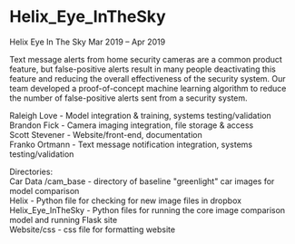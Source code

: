 # Helix_Eye_InTheSky

Helix Eye In The Sky
Mar 2019 – Apr 2019

Text message alerts from home security cameras are a common product feature, but false-positive alerts result in many people deactivating this feature and reducing the overall effectiveness of the security system. Our team developed a proof-of-concept machine learning algorithm to reduce the number of false-positive alerts sent from a security system.

Raleigh Love - Model integration & training, systems testing/validation<br>
Brandon Fick - Camera imaging integration, file storage & access<br>
Scott Stevener - Website/front-end, documentation<br>
Franko Ortmann - Text message notification integration, systems testing/validation<p>

Directories:<br>
Car Data /cam_base - directory of baseline "greenlight" car images for model comparison<br>
Helix - Python file for checking for new image files in dropbox<br>
Helix_Eye_InTheSky - Python files for running the core image comparison model and running Flask site<br>
Website/css - css file for formatting website
